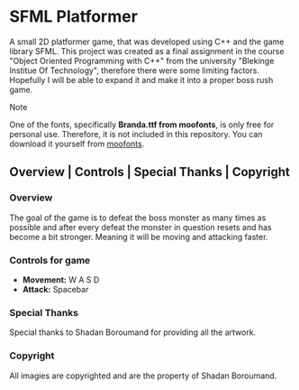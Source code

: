 # SFML Platformer

A small 2D platformer game, that was developed using C++ and the game library SFML. This project was created as a final assignment in the course "Object Oriented Programming with C++" from the university "Blekinge Institue Of Technology", therefore there were some limiting factors. Hopefully I will be able to expand it and make it into a proper boss rush game.



> [!NOTE]
> One of the fonts, specifically **Branda.ttf from moofonts**, is only free for personal use. Therefore, it is not included in this repository. You can download it yourself from [moofonts](https://moofonts.com/).

## Overview | Controls | Special Thanks | Copyright

### Overview
The goal of the game is to defeat the boss monster as many times as possible and after every defeat the monster in question resets and has become a bit stronger. Meaning it will be moving and attacking faster.





### Controls for game
- **Movement:** W A S D
- **Attack:** Spacebar

### Special Thanks
Special thanks to Shadan Boroumand for providing all the artwork.

### Copyright
All imagies are copyrighted and are the property of Shadan Boroumand.
